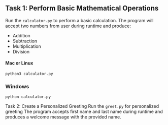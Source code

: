 ## Task 1: Perform Basic Mathematical Operations
Run the `calculator.py` to perform a basic calculation.
The program will accept two numbers from user during runtime and produce:
- Addition
- Subtraction
- Multiplication
- Division

#### Mac or Linux
`python3 calculator.py`

### Windows
`python calculator.py`

Task 2: Create a Personalized Greeting
Run the `greet.py` for personalized greeting
The program accepts first name and last name during runtime and produces a welcome message with the provided name.

